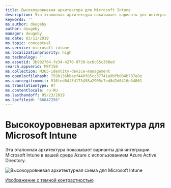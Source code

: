 ```yaml
---
title: Высокоуровневая архитектура для Microsoft Intune
description: Эта эталонная архитектура показывает варианты для интеграции Microsoft Intune в вашей среде Azure с использованием Azure Active Directory.
keywords: ''
ms.author: dougeby
author: dougeby
manager: dougeby
ms.date: 03/11/2019
ms.topic: conceptual
ms.service: microsoft-intune
ms.localizationpriority: high
ms.technology: ''
ms.assetid: 3b992f64-fe34-4270-9730-bc6c65c308ed
search.appverid: MET150
ms.collection: M365-identity-device-management
ms.openlocfilehash: 759b136bbaef446f85cc37741a9bfb084b737e8e
ms.sourcegitcommit: 916fed64f3d173498a2905c7ed8d2d6416e34061
ms.translationtype: HT
ms.contentlocale: ru-RU
ms.lasthandoff: 05/23/2019
ms.locfileid: "66047256"
---
```

# <a name="high-level-architecture-for-microsoft-intune"></a>Высокоуровневая архитектура для Microsoft Intune
Эта эталонная архитектура показывает варианты для интеграции Microsoft Intune в вашей среде Azure с использованием Azure Active Directory.  

![Высокоуровневая архитектурная схема для Microsoft Intune](./media/intunearchitecture_wh.svg)

[Изображение с темной контрастностью](./media/intunearchitecture.svg)
